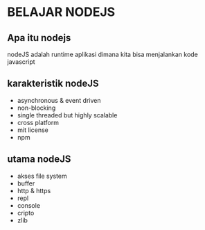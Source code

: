 # BELAJAR NODEJS 

## Apa itu nodejs 
nodeJS adalah runtime aplikasi dimana kita bisa menjalankan kode javascript 

## karakteristik nodeJS 
* asynchronous & event driven
* non-blocking 
* single threaded but highly scalable
* cross platform
* mit license 
* npm 

## utama nodeJS
* akses file system 
* buffer 
* http & https
* repl 
* console 
* cripto 
* zlib


